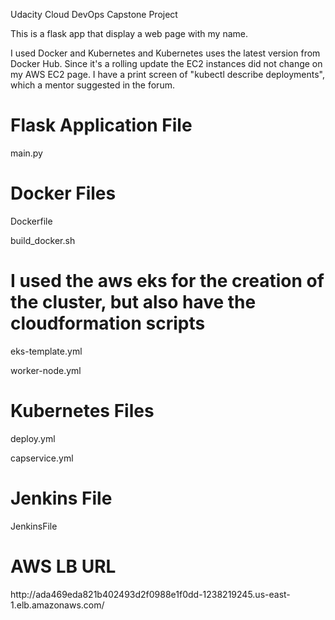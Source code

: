 Udacity Cloud DevOps Capstone Project

This is a flask app that display a web page with my name. 

I used Docker and Kubernetes and Kubernetes uses the latest version 
from Docker Hub. Since it's a rolling update the EC2 instances did not 
change on my AWS EC2 page. I have a print screen of "kubectl describe deployments", 
which a mentor suggested in the forum. 


<div class="header">
  <h1>Flask Application File</h1>
  <p>main.py</p>
</div>

<div class="header">
  <h1>Docker Files</h1>
  <p>Dockerfile</p>
  <p>build_docker.sh</p>
</div>

<div class="header">
  <h1>I used the aws eks for the creation of the cluster, but also have the cloudformation scripts</h1>
  <p>eks-template.yml</p>
  <p>worker-node.yml</p>
</div>

<div class="header">
  <h1>Kubernetes Files</h1>
  <p>deploy.yml</p>
  <p>capservice.yml</p>
</div>

<div class="header">
  <h1>Jenkins File</h1>
  <p>JenkinsFile</p>
</div>

<div class="header">
  <h1>AWS LB URL</h1>
  <p>http://ada469eda821b402493d2f0988e1f0dd-1238219245.us-east-1.elb.amazonaws.com/</p>
</div>



